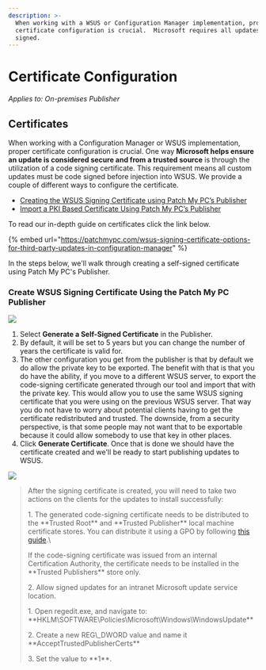 ```yaml
---
description: >-
  When working with a WSUS or Configuration Manager implementation, proper
  certificate configuration is crucial.  Microsoft requires all updates to be
  signed.
---
```


# Certificate Configuration

_Applies to: On-premises Publisher_

## Certificates

When working with a Configuration Manager or WSUS implementation, proper certificate configuration is crucial. One way **Microsoft helps ensure an update is considered secure and from a trusted source** is through the utilization of a code signing certificate. This requirement means all custom updates must be code signed before injection into WSUS. We provide a couple of different ways to configure the certificate.&#x20;

* [Creating the WSUS Signing Certificate using Patch My PC’s Publisher](https://patchmypc.com/wsus-signing-certificate-options-for-third-party-updates-in-configuration-manager#topic4)
* [Import a PKI Based Certificate Using Patch My PC’s Publisher](https://patchmypc.com/wsus-signing-certificate-options-for-third-party-updates-in-configuration-manager#topic5)

&#x20;To read our in-depth guide on certificates click the link below.

{% embed url="https://patchmypc.com/wsus-signing-certificate-options-for-third-party-updates-in-configuration-manager" %}

In the steps below, we'll walk through creating a self-signed certificate using Patch My PC's Publisher.

### Create WSUS Signing Certificate Using the Patch My PC Publisher

![](/_images/image-(1213).png>)

1. &#x20;Select **Generate a Self-Signed Certificate** in the Publisher.
2. &#x20;By default, it will be set to 5 years but you can change the number of years the certificate is valid for.&#x20;
3. The other configuration you get from the publisher is that by default we do allow the private key to be exported. The benefit with that is that you do have the ability, if you move to a different WSUS server, to export the code-signing certificate generated through our tool and import that with the private key. This would allow you to use the same WSUS signing certificate that you were using on the previous WSUS server. That way you do not have to worry about potential clients having to get the certificate redistributed and trusted. The downside, from a security perspective, is that some people may not want that to be exportable because it could allow somebody to use that key in other places.
4. Click **Generate Certificate**. Once that is done we should have the certificate created and we'll be ready to start publishing updates to WSUS.&#x20;

![](/_images/image-(1086).png>)

<blockquote class="wp-block-quote is-note">
<p>After the signing certificate is created, you will need to take two actions on the clients for the updates to install successfully:</p>
<p>1. The generated code-signing certificate needs to be distributed to the **Trusted Root** and **Trusted Publisher** local machine certificate stores. You can distribute it using a GPO by following <a href="https://patchmypc.com/how-to-deploy-the-wsus-signing-certificate-for-third-party-software-updates#topic2">this guide</a>.\</p>
<p>If the code-signing certificate was issued from an internal Certification Authority, the certificate needs to be installed in the **Trusted Publishers** store only.</p>
<p>2. Allow signed updates for an intranet Microsoft update service location.</p>
<p>1. Open regedit.exe, and navigate to: **HKLM\SOFTWARE\Policies\Microsoft\Windows\WindowsUpdate**</p>
<p>2. Create a new REG\_DWORD value and name it **AcceptTrustedPublisherCerts**</p>
<p>3. Set the value to **1**.</p>
</blockquote>
